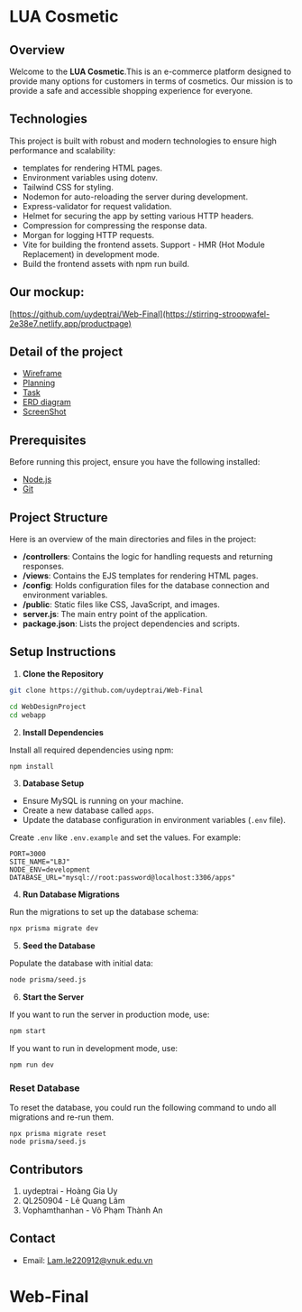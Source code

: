 # LUA Cosmetic

## Overview
Welcome to the **LUA Cosmetic**.This is an e-commerce platform designed to provide many options for customers in terms of cosmetics. Our mission is to provide a safe and accessible shopping experience for everyone.

## Technologies
This project is built with robust and modern technologies to ensure high performance and scalability:
- templates for rendering HTML pages.
- Environment variables using dotenv.
- Tailwind CSS for styling.
- Nodemon for auto-reloading the server during development.
- Express-validator for request validation.
- Helmet for securing the app by setting various HTTP headers.
- Compression for compressing the response data.
- Morgan for logging HTTP requests.
- Vite for building the frontend assets. Support - HMR (Hot Module Replacement) in development mode.
- Build the frontend assets with npm run build.

## Our mockup: 
[https://github.com/uydeptrai/Web-Final](https://stirring-stroopwafel-2e38e7.netlify.app/productpage)

## Detail of the project
- [Wireframe](content/WireFrame/READMY.md)
- [Planning](content/Planning/READMY.md)
- [Task](content/Task/READMY.md)
- [ERD diagram](content/databaseimg/README.md)
- [ScreenShot](content/Screenshot/README.md)

## Prerequisites

Before running this project, ensure you have the following installed:

- [Node.js](https://nodejs.org/en/download/)
- [Git](https://git-scm.com/downloads)

## Project Structure

Here is an overview of the main directories and files in the project:

- **/controllers**: Contains the logic for handling requests and returning responses.
- **/views**: Contains the EJS templates for rendering HTML pages.
- **/config**: Holds configuration files for the database connection and environment variables.
- **/public**: Static files like CSS, JavaScript, and images.
- **server.js**: The main entry point of the application.
- **package.json**: Lists the project dependencies and scripts.

## Setup Instructions

1. **Clone the Repository**

```bash
git clone https://github.com/uydeptrai/Web-Final

cd WebDesignProject
cd webapp
```

2. **Install Dependencies**

Install all required dependencies using npm:

```bash
npm install
```

3. **Database Setup**

- Ensure MySQL is running on your machine.
- Create a new database called `apps`.
- Update the database configuration in environment variables (`.env` file).

Create `.env` like `.env.example` and set the values. For example:
```
PORT=3000
SITE_NAME="LBJ"
NODE_ENV=development
DATABASE_URL="mysql://root:password@localhost:3306/apps"
```

4. **Run Database Migrations**

Run the migrations to set up the database schema:

```bash
npx prisma migrate dev
```

5. **Seed the Database**

Populate the database with initial data:

```bash
node prisma/seed.js
```

6. **Start the Server**

If you want to run the server in production mode, use:
```bash
npm start
```

If you want to run in development mode, use:
```bash
npm run dev
```

### Reset Database

To reset the database, you could run the following command to undo all migrations and re-run them.
```
npx prisma migrate reset
node prisma/seed.js
```

## Contributors

1. uydeptrai - Hoàng Gia Uy
2. QL250904 - Lê Quang Lâm
3. Vophamthanhan - Võ Phạm Thành An


## Contact
* Email: Lam.le220912@vnuk.edu.vn

# Web-Final

